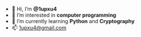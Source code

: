 - 👋 Hi, I’m **@1upxu4**
- 👀 I’m interested in **computer programming**
- 🌱 I’m currently learning **Python** and **Cryptography**
- 📫 1upxu4@gmail.com
